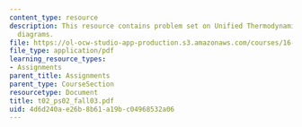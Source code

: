 ```yaml
---
content_type: resource
description: This resource contains problem set on Unified Thermodynamics like p-v
  diagrams.
file: https://ol-ocw-studio-app-production.s3.amazonaws.com/courses/16-01-unified-engineering-i-ii-iii-iv-fall-2005-spring-2006/4d6d240ae26b8b61a19bc04968532a06_t02_ps02_fall03.pdf
file_type: application/pdf
learning_resource_types:
- Assignments
parent_title: Assignments
parent_type: CourseSection
resourcetype: Document
title: t02_ps02_fall03.pdf
uid: 4d6d240a-e26b-8b61-a19b-c04968532a06
---
```


